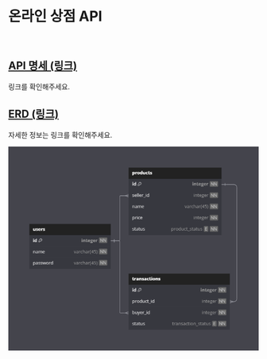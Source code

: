 # 온라인 상점 API

<br/>

## [API 명세 (링크)](https://documenter.getpostman.com/view/31843867/2sA3QpCDRB)

링크를 확인해주세요.

## [ERD (링크)](https://dbdocs.io/kimdev0206/pre-task?view=relationships)

자세한 정보는 링크를 확인해주세요.

![](./assets/pre-task.png)
